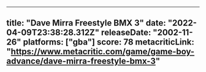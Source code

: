 
---
title: "Dave Mirra Freestyle BMX 3"
date: "2022-04-09T23:38:28.312Z"
releaseDate: "2002-11-26"
platforms: ["gba"]
score: 78
metacriticLink: "https://www.metacritic.com/game/game-boy-advance/dave-mirra-freestyle-bmx-3"
---
